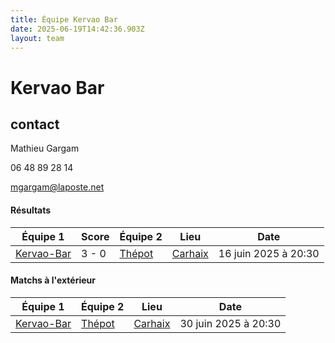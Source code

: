 ```yaml
---
title: Équipe Kervao Bar
date: 2025-06-19T14:42:36.903Z
layout: team
---
```


# Kervao Bar



## contact 

Mathieu Gargam

06 48 89 28 14 

mgargam@laposte.net

#### Résultats

| Équipe 1 | Score | Équipe 2 | Lieu | Date |
|----------|-------|----------|------|------|
| [Kervao-Bar](/teams/Kervao-Bar) | 3 - 0 | [Thépot](/teams/Thépot) | [Carhaix](/stades/Carhaix) | 16 juin 2025 à 20:30 |

#### Matchs à l'extérieur

| Équipe 1 | Équipe 2 | Lieu | Date |
|----------|----------|------|------|
| [Kervao-Bar](/teams/Kervao-Bar) | [Thépot](/teams/Thépot) | [Carhaix](/stades/Carhaix) | 30 juin 2025 à 20:30 |


